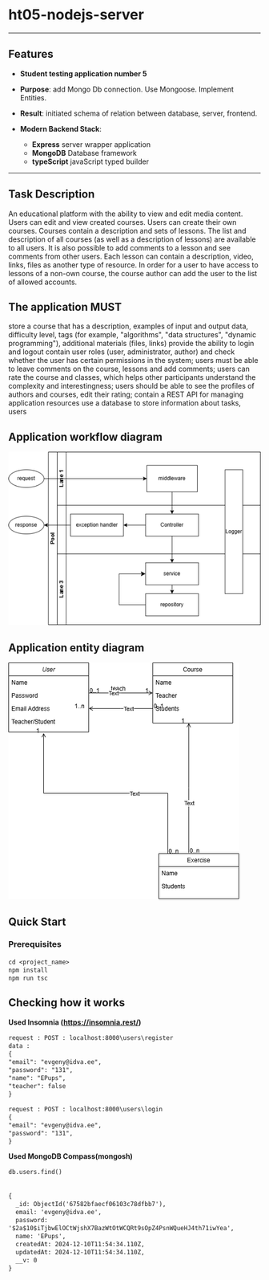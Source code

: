 # ht05-nodejs-server

---

## Features

-   **Student testing application number 5**
-   **Purpose**: add Mongo Db connection. Use Mongoose. Implement Entities.
-   **Result**: initiated schema of relation between database, server, frontend.

-   **Modern Backend Stack**:
    -   **Express** server wrapper application
    -   **MongoDB** Database framework
    -   **typeScript** javaScript typed builder

---

## Task Description

An educational platform with the ability to view and edit media content.
Users can edit and view created courses.
Users can create their own courses.
Courses contain a description and sets of lessons.
The list and description of all courses (as well as a description of lessons) are available to all users.
It is also possible to add comments to a lesson and see comments from other users.
Each lesson can contain a description, video, links, files as another type of resource.
In order for a user to have access to lessons of a non-own course, the course author can add the user to the list of allowed accounts.

## The application MUST

store a course that has a description, examples of input and output data, difficulty level, tags (for example, "algorithms", "data structures",
"dynamic programming"), additional materials (files, links)
provide the ability to login and logout
contain user roles (user, administrator, author) and check whether the user has certain permissions in the system; users must be able to
leave comments on the course, lessons and add comments; users can rate the course and classes, which helps other participants understand the complexity and interestingness; users should be able to see the profiles of authors and courses, edit their rating;
contain a REST API for managing application resources
use a database to store information about tasks, users

## Application workflow diagram
![draw.io](./images/diagram.png)

## Application entity diagram
![draw.io](./images/entity_relation.drawio.png)

## Quick Start

### Prerequisites


```
cd <project_name>
npm install
npm run tsc
```

## Checking how it works

**Used Insomnia (https://insomnia.rest/)**

```
request : POST : localhost:8000\users\register
data : 
{
"email": "evgeny@idva.ee",
"password": "131",
"name": "EPups",
"teacher": false
}
```

```
request : POST : localhost:8000\users\login
{
"email": "evgeny@idva.ee",
"password": "131",
} 
```

**Used MongoDB Compass(mongosh)**

```
db.users.find()


{
  _id: ObjectId('67582bfaecf06103c78dfbb7'),
  email: 'evgeny@idva.ee',
  password: '$2a$10$iTjbwElOCtWjshX7BazWtOtWCQRt9sOpZ4PsnWQueHJ4th71iwYea',
  name: 'EPups',
  createdAt: 2024-12-10T11:54:34.110Z,
  updatedAt: 2024-12-10T11:54:34.110Z,
  __v: 0
}
```
